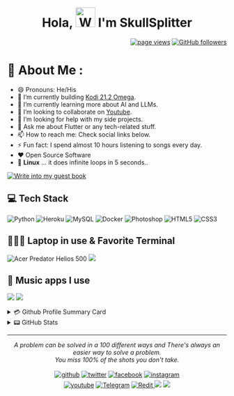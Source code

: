 <h1 align="center"> Hola, <img src="https://raw.githubusercontent.com/nixin72/nixin72/master/wave.gif" alt="Waving hand animated gif" height="45" width="45" /> I'm SkullSplitter</h1>

 <p align="right">
  <a href="https://github.com/skullsplitter2020"><img src="https://komarev.com/ghpvc/?username=skullsplitter2020" alt="page views"></a>
  <a href="https://github.com/skullsplitter2020?tab=followers"><img alt="GitHub followers" src="https://img.shields.io/github/followers/skullsplitter2020?color=green&logo=github"></a>
</p>

# 💫 About Me :
- 😄 Pronouns: He/His
- 🔭 I’m currently building [Kodi 21.2 Omega](https://kodi.tv/).
- 🌱 I’m currently learning more about AI and LLMs.
- 👯 I’m looking to collaborate on [Youtube](https://youtube.com/@sKullsInc2009).
- 🤔 I’m looking for help with my side projects.
- 💬 Ask me about Flutter or any tech-related stuff.
- 📫 How to reach me: Check social links below.
- ⚡ Fun fact: I spend almost 10 hours listening to songs every day.
- ❤️ Open Source Software
- 🐧 **Linux** ... it does infinite loops in 5 seconds..

[![Write into my guest book](https://img.shields.io/badge/-___%20%F0%9F%96%8B%20Write%20into%20my%20guest%20book-red?style=flat-round)](https://github.com/skullsplitter2020/skullsplitter2020/issues/1)
<br/>

## 💻 Tech Stack
![Python](https://img.shields.io/badge/python-3670A0?style=for-the-badge&logo=python&logoColor=ffdd54) ![Heroku](https://img.shields.io/badge/heroku-%23430098.svg?style=for-the-badge&logo=heroku&logoColor=white) ![MySQL](https://img.shields.io/badge/mysql-%2300f.svg?style=for-the-badge&logo=mysql&logoColor=white) ![Docker](https://img.shields.io/badge/docker-%230db7ed.svg?style=for-the-badge&logo=docker&logoColor=white) ![Photoshop](https://img.shields.io/badge/adobe%20photoshop%20-%2331A8FF.svg?&style=for-the-badge&logo=adobe%20photoshop&logoColor=white) ![HTML5](https://img.shields.io/badge/html5%20-%23E34F26.svg?&style=for-the-badge&logo=html5&logoColor=white) ![CSS3](https://img.shields.io/badge/css3%20-%231572B6.svg?&style=for-the-badge&logo=css3&logoColor=white)

## 👨🏻‍💻 Laptop in use & Favorite Terminal
<img alt="Acer Predator Helios 500" src="https://img.shields.io/badge/Predator_Helios_500-blue?logo=acer&logoSize=auto&labelColor=abcdef"> <img src="https://img.shields.io/badge/Git_for_Windows-000000?style=for-the-badge&logo=gitforwindows&logoColor=white"/>

## 🎵 Music apps I use
<img src="https://img.shields.io/badge/Spotify-1ED760?&style=for-the-badge&logo=spotify&logoColor=white"/> <img src="https://img.shields.io/badge/YouTube_Music-FF0000?style=for-the-badge&logo=youtube-music&logoColor=white"/>

<details>
<summary>💳 Github Profile Summary Card</summary>
<p align="center">
  <img src="https://github-profile-summary-cards.vercel.app/api/cards/profile-details?username=SkullSplitter2020&theme=vue"/>
</p>
</details>

<details>
<summary>📟 GitHub Stats</summary>
<p align="center">
	<img width="48%" src="https://github-readme-stats.vercel.app/api?username=SkullSplitter2020&show_icons=true&theme=vue" />
	<img width="48%" src="https://github-readme-streak-stats.herokuapp.com/?user=SkullSplitter2020&theme=vue" />
</p>
</details>

<hr>
<p align="center">
   <i>A problem can be solved in a 100 different ways and There's always an easier way to solve a problem.</i>
   <br>
   <i>You miss 100% of the shots you don't take.</i>
   <br>
<br>
<a href="https://github.com/skullsplitter2020" target="_blank"><img src=https://img.shields.io/badge/github-%2324292e.svg?&style=for-the-badge&logo=github&logoColor=white alt=github style="margin-bottom: 5px;" /></a>
<a href="https://twitter.com/skullsplitter09" target="_blank"><img src=https://img.shields.io/badge/twitter-%2300acee.svg?&style=for-the-badge&logo=twitter&logoColor=white alt=twitter style="margin-bottom: 5px;" /></a>
<a href="https://fb.to/joerg.van.tastisch" target="_blank"><img src=https://img.shields.io/badge/facebook-%232E87FB.svg?&style=for-the-badge&logo=facebook&logoColor=white alt=facebook style="margin-bottom: 5px;" /></a>
<a href="https://instagram.com/joerg.van.tastisch" target="_blank"><img src=https://img.shields.io/badge/instagram-%23000000.svg?&style=for-the-badge&logo=instagram&logoColor=white alt=instagram style="margin-bottom: 5px;" /></a>
<br>
<a href="https://www.youtube.com/user/@sKullsInc2009" target="_blank"><img src=https://img.shields.io/badge/youtube-%23EE4831.svg?&style=for-the-badge&logo=youtube&logoColor=white alt=youtube style="margin-bottom: 5px;" /></a>
<a href="https://t.me/sKulls_inc/" target="_blank"><img src=https://img.shields.io/badge/Telegram-blue?style=for-the-badge&logo=telegram&logoColor=white alt=Telegram style="margin-bottom 5px;" /></a>
<a href="https://reddit.com/user/Difficult_Count8216" target="_blank"><img src=https://img.shields.io/badge/Reddit-FF4500?style=for-the-badge&logo=reddit&logoColor=white alt=Redit style="margin-bottom 5px;" /> </a>
<a href="mailto:sKulls.inc.2oo9@gmail.com" target="_blank" ><img src="https://img.shields.io/badge/-Gmail-D14836?style=for-the-badge&logo=Gmail&logoColor=white"></img></a>
<a href="http://skullsplitter.my-gateway.de/" target="_blank" ><img src="https://img.shields.io/badge/-WEB-FF4088?style=for-the-badge&logo=Hugo&logoColor=white"></img></a>	
<br>
</p>
